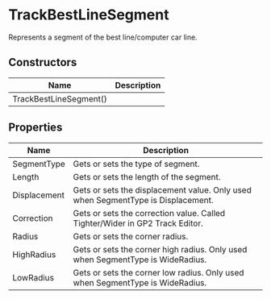 # TrackBestLineSegment

Represents a segment of the best line/computer car line.

## Constructors

| Name  | Description  |
|-------|--------------|
| TrackBestLineSegment()  |   |


## Properties

| Name  | Description  |
|-------|--------------|
| SegmentType  | Gets or sets the type of segment.  |
| Length  | Gets or sets the length of the segment.  |
| Displacement  | Gets or sets the displacement value. Only used when SegmentType is Displacement.  |
| Correction  | Gets or sets the correction value. Called Tighter/Wider in GP2 Track Editor.  |
| Radius  | Gets or sets the corner radius.  |
| HighRadius  | Gets or sets the corner high radius. Only used when SegmentType is WideRadius.  |
| LowRadius  | Gets or sets the corner low radius. Only used when SegmentType is WideRadius.  |


